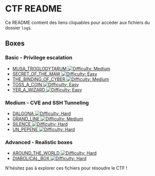 # CTF README

Ce README contient des liens cliquables pour accéder aux fichiers du dossier `log$`.

## Boxes

###  Basic - Privilege escalation

- [MUSA_TROGLODYTARUM ![Difficulty: Medium](https://img.shields.io/badge/difficulty-medium-%23ffcc00)](writeups/1%20-%20Basic%20-%20Privilege%20escalation/MUSA_TROGLODYTARUM.md)
- [SECRET_OF_THE_MAW ![Difficulty: Easy](https://img.shields.io/badge/difficulty-easy-%2300ff00)](writeups/1%20-%20Basic%20-%20Privilege%20escalation/SECRET_OF_THE_MAW.md)
- [THE_BINDING_OF_CYBER ![Difficulty: Medium](https://img.shields.io/badge/difficulty-medium-%23ffcc00)](writeups/1%20-%20Basic%20-%20Privilege%20escalation/THE_BINDING_OF_CYBER.md)
- [TOSS_A_COIN ![Difficulty: Easy](https://img.shields.io/badge/difficulty-easy-%2300ff00)](writeups/1%20-%20Basic%20-%20Privilege%20escalation/TOSS_A_COIN.md)
- [YER_A_WIZARD ![Difficulty: Easy](https://img.shields.io/badge/difficulty-easy-%2300ff00)](writeups/1%20-%20Basic%20-%20Privilege%20escalation/YER_A_WIZARD.md)

###  Medium - CVE and SSH Tunneling

- [DALGONA ![Difficulty: Hard](https://img.shields.io/badge/difficulty-hard-%23ff0000)](writeups/2%20-%20Medium%20-%20CVE%20and%20SSH%20Tunneling/DALGONA.md)
- [GRAND_LINE ![Difficulty: Medium](https://img.shields.io/badge/difficulty-medium-%23ffcc00)](writeups/2%20-%20Medium%20-%20CVE%20and%20SSH%20Tunneling/GRAND_LINE.md)
- [SILENCE ![Difficulty: Hard](https://img.shields.io/badge/difficulty-hard-%23ff0000)](writeups/2%20-%20Medium%20-%20CVE%20and%20SSH%20Tunneling/SILENCE.md)
- [UN_PEPENE ![Difficulty: Hard](https://img.shields.io/badge/difficulty-hard-%23ff0000)](writeups/2%20-%20Medium%20-%20CVE%20and%20SSH%20Tunneling/UN_PEPENE.md)

###  Advanced - Realistic boxes

- [AROUND_THE_WORLD ![Difficulty: Hard](https://img.shields.io/badge/difficulty-hard-%23ff0000)](writeups/3%20-%20Advanced%20-%20Realistic%20boxes/AROUND_THE_WORLD.md)
- [DIABOLICAL_BOX ![Difficulty: Hard](https://img.shields.io/badge/difficulty-hard-%23ff0000)](writeups/3%20-%20Advanced%20-%20Realistic%20boxes/DIABOLICAL_BOX.md)


N'hésitez pas à explorer ces fichiers pour résoudre le CTF !
